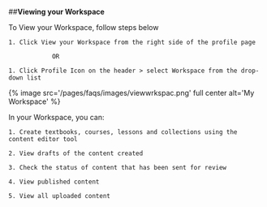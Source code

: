##**Viewing your Workspace**

To View your Workspace, follow steps below
	
    1. Click View your Workspace from the right side of the profile page 
				
                OR
                
	1. Click Profile Icon on the header > select Workspace from the drop-down list

{% image src='/pages/faqs/images/viewwrkspac.png' full center alt='My Workspace' %}

In your Workspace, you can:

	1. Create textbooks, courses, lessons and collections using the content editor tool

	2. View drafts of the content created

	3. Check the status of content that has been sent for review

	4. View published content

	5. View all uploaded content
